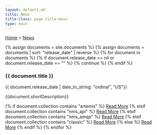 ```yaml
---
layout: default_md
title: News 
title-class: page-title-main
type: main
---
```


[Home](/) > [News](/news)

{% assign documents = site.documents %}
{% assign documents = documents | sort: "release_date" | reverse %}
{% for document in documents %}
{% if document.release_date == nil or document.release_date == "" %}
{% continue %}
{% endif %}
### {{ document.title }} 
<span class="text-secondary"> {{ document.release_date | date_to_string: "ordinal", "US"}}</span>

{{document.shortDescription}}

{% if document.collection contains "artemis" %}
[Read More]({{site.baseurl}}/components/artemis/download/)
{% elsif document.collection contains "nms_api" %}
[Read More]({{site.baseurl}}/components/nms/nms-api-downloads)
{% elsif document.collection contains "nms_amqp" %}
[Read More]({{site.baseurl}}/components/nms/providers/amqp/downloads/)
{% elsif document.collection contains "classic" %}
[Read More]({{site.baseurl}}/components/classic/download/)
{% else %}
[Read More]({{document.url}})
{% endif %}
{% endfor %}
